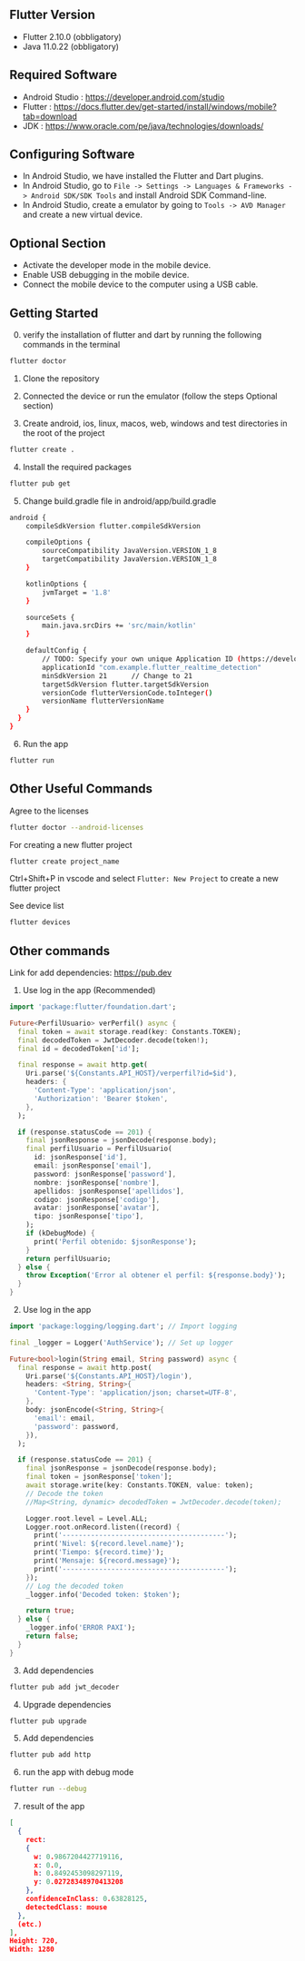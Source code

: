 ## Flutter Version

- Flutter 2.10.0 (obbligatory)
- Java 11.0.22 (obbligatory)

## Required Software

- Android Studio : https://developer.android.com/studio
- Flutter : https://docs.flutter.dev/get-started/install/windows/mobile?tab=download
- JDK : https://www.oracle.com/pe/java/technologies/downloads/

## Configuring Software

- In Android Studio, we have installed the Flutter and Dart plugins.
- In Android Studio, go to `File -> Settings -> Languages & Frameworks -> Android SDK/SDK Tools` and install Android SDK Command-line.
- In Android Studio, create a emulator by going to `Tools -> AVD Manager` and create a new virtual device.

## Optional Section

- Activate the developer mode in the mobile device.
- Enable USB debugging in the mobile device.
- Connect the mobile device to the computer using a USB cable.

## Getting Started

0. verify the installation of flutter and dart by running the following commands in the terminal

```bash
flutter doctor
```

1. Clone the repository

2. Connected the device or run the emulator (follow the steps Optional section)

3. Create android, ios, linux, macos, web, windows and test directories in the root of the project

```bash
flutter create .
```

4. Install the required packages

```bash
flutter pub get
```

5. Change build.gradle file in android/app/build.gradle

```bash
android {
    compileSdkVersion flutter.compileSdkVersion

    compileOptions {
        sourceCompatibility JavaVersion.VERSION_1_8
        targetCompatibility JavaVersion.VERSION_1_8
    }

    kotlinOptions {
        jvmTarget = '1.8'
    }

    sourceSets {
        main.java.srcDirs += 'src/main/kotlin'
    }

    defaultConfig {
        // TODO: Specify your own unique Application ID (https://developer.android.com/studio/build/application-id.html).
        applicationId "com.example.flutter_realtime_detection"
        minSdkVersion 21      // Change to 21
        targetSdkVersion flutter.targetSdkVersion
        versionCode flutterVersionCode.toInteger()
        versionName flutterVersionName
    }
  }
}
```
6. Run the app

```bash
flutter run
```

## Other Useful Commands

Agree to the licenses

```bash
flutter doctor --android-licenses
```

For creating a new flutter project

```bash
flutter create project_name
```
Ctrl+Shift+P in vscode and select `Flutter: New Project` to create a new flutter project

See device list

```bash
flutter devices
```

## Other commands

Link for add dependencies: https://pub.dev

1. Use log in the app (Recommended)
```dart
import 'package:flutter/foundation.dart';

Future<PerfilUsuario> verPerfil() async {
  final token = await storage.read(key: Constants.TOKEN);
  final decodedToken = JwtDecoder.decode(token!);
  final id = decodedToken['id'];

  final response = await http.get(
    Uri.parse('${Constants.API_HOST}/verperfil?id=$id'),
    headers: {
      'Content-Type': 'application/json',
      'Authorization': 'Bearer $token',
    },
  );

  if (response.statusCode == 201) {
    final jsonResponse = jsonDecode(response.body);
    final perfilUsuario = PerfilUsuario(
      id: jsonResponse['id'],
      email: jsonResponse['email'],
      password: jsonResponse['password'],
      nombre: jsonResponse['nombre'],
      apellidos: jsonResponse['apellidos'],
      codigo: jsonResponse['codigo'],
      avatar: jsonResponse['avatar'],
      tipo: jsonResponse['tipo'],
    );
    if (kDebugMode) {
      print('Perfil obtenido: $jsonResponse');
    }
    return perfilUsuario;
  } else {
    throw Exception('Error al obtener el perfil: ${response.body}');
  }
}
```

2. Use log in the app
```dart
import 'package:logging/logging.dart'; // Import logging

final _logger = Logger('AuthService'); // Set up logger

Future<bool>login(String email, String password) async {
  final response = await http.post(
    Uri.parse('${Constants.API_HOST}/login'),
    headers: <String, String>{
      'Content-Type': 'application/json; charset=UTF-8',
    },
    body: jsonEncode(<String, String>{
      'email': email,
      'password': password,
    }),
  );

  if (response.statusCode == 201) {
    final jsonResponse = jsonDecode(response.body);
    final token = jsonResponse['token'];
    await storage.write(key: Constants.TOKEN, value: token);
    // Decode the token
    //Map<String, dynamic> decodedToken = JwtDecoder.decode(token);

    Logger.root.level = Level.ALL;
    Logger.root.onRecord.listen((record) {
      print('----------------------------------------');
      print('Nivel: ${record.level.name}');
      print('Tiempo: ${record.time}');
      print('Mensaje: ${record.message}');
      print('----------------------------------------');
    });
    // Log the decoded token
    _logger.info('Decoded token: $token');

    return true;
  } else {
    _logger.info('ERROR PAXI');
    return false;
  }
}
```

3. Add dependencies
```bash
flutter pub add jwt_decoder
```

4. Upgrade dependencies
```bash
flutter pub upgrade
```

5. Add dependencies
```bash
flutter pub add http
```

6. run the app with debug mode
```bash
flutter run --debug
```

7. result of the app
```json
[
  {
    rect: 
    {
      w: 0.9867204427719116, 
      x: 0.0, 
      h: 0.8492453098297119, 
      y: 0.02728348970413208
    }, 
    confidenceInClass: 0.63828125, 
    detectedClass: mouse
  }, 
  (etc.)
],
Height: 720,
Width: 1280
```


